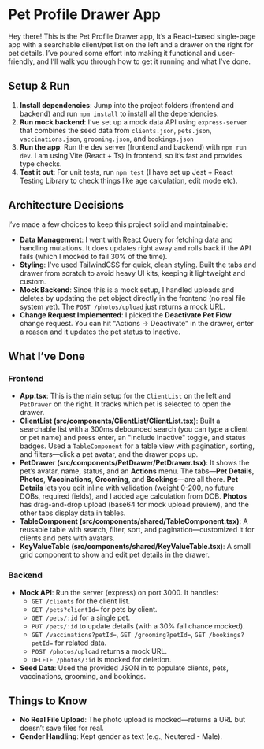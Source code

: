 # Pet Profile Drawer App

Hey there! This is the Pet Profile Drawer app, It’s a React-based single-page app with a searchable client/pet list on the left and a drawer on the right for pet details. I’ve poured some effort into making it functional and user-friendly, and I’ll walk you through how to get it running and what I’ve done.

## Setup & Run

1. **Install dependencies**: Jump into the project folders (frontend and backend) and run `npm install` to install all the dependencies.
2. **Run mock backend**: I’ve set up a mock data API using `express-server` that combines the seed data from `clients.json`, `pets.json`, `vaccinations.json`, `grooming.json`, and `bookings.json`
3. **Run the app**: Run the dev server (frontend and backend) with `npm run dev`. I am using Vite (React + Ts) in frontend, so it’s fast and provides type checks.
4. **Test it out**: For unit tests, run `npm test` (I have set up Jest + React Testing Library to check things like age calculation, edit mode etc).

## Architecture Decisions

I’ve made a few choices to keep this project solid and maintainable:

- **Data Management**: I went with React Query for fetching data and handling mutations. It does updates right away and rolls back if the API fails (which I mocked to fail 30% of the time).
- **Styling**: I've used TailwindCSS for quick, clean styling. Built the tabs and drawer from scratch to avoid heavy UI kits, keeping it lightweight and custom.
- **Mock Backend**: Since this is a mock setup, I handled uploads and deletes by updating the pet object directly in the frontend (no real file system yet). The `POST /photos/upload` just returns a mock URL.
- **Change Request Implemented**: I picked the **Deactivate Pet Flow** change request. You can hit "Actions → Deactivate" in the drawer, enter a reason and it updates the pet status to Inactive.

## What I’ve Done

### Frontend
- **App.tsx**: This is the main setup for the `ClientList` on the left and `PetDrawer` on the right. It tracks which pet is selected to open the drawer.
- **ClientList (src/components/ClientList/ClientList.tsx)**: Built a searchable list with a 300ms debounced search (you can type a client or pet name) and press enter, an "Include Inactive" toggle, and status badges. Used a `TableComponent` for a table view with pagination, sorting, and filters—click a pet avatar, and the drawer pops up.
- **PetDrawer (src/components/PetDrawer/PetDrawer.tsx)**: It shows the pet’s avatar, name, status, and an **Actions** menu. The tabs—**Pet Details**, **Photos**, **Vaccinations**, **Grooming**, and **Bookings**—are all there. **Pet Details** lets you edit inline with validation (weight 0-200, no future DOBs, required fields), and I added age calculation from DOB. **Photos** has drag-and-drop upload (base64 for mock upload preview), and the other tabs display data in tables.
- **TableComponent (src/components/shared/TableComponent.tsx)**: A reusable table with search, filter, sort, and pagination—customized it for clients and pets with avatars.
- **KeyValueTable (src/components/shared/KeyValueTable.tsx)**: A small grid component to show and edit pet details in the drawer.

### Backend
- **Mock API**: Run the server (express) on port 3000. It handles:
  - `GET /clients` for the client list.
  - `GET /pets?clientId=` for pets by client.
  - `GET /pets/:id` for a single pet.
  - `PUT /pets/:id` to update details (with a 30% fail chance mocked).
  - `GET /vaccinations?petId=`, `GET /grooming?petId=`, `GET /bookings?petId=` for related data.
  - `POST /photos/upload` returns a mock URL.
  - `DELETE /photos/:id` is mocked for deletion.
- **Seed Data**: Used the provided JSON in to populate clients, pets, vaccinations, grooming, and bookings.

## Things to Know
- **No Real File Upload**: The photo upload is mocked—returns a URL but doesn’t save files for real.
- **Gender Handling**: Kept gender as text (e.g., Neutered - Male).
